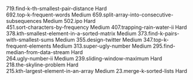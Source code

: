 719.find-k-th-smallest-pair-distance                             Hard  
692.top-k-frequent-words                                         Medium
659.split-array-into-consecutive-subsequences                    Medium
502.ipo                                                          Hard  
451.sort-characters-by-frequency                                 Medium
407.trapping-rain-water-ii                                       Hard  
378.kth-smallest-element-in-a-sorted-matrix                      Medium
373.find-k-pairs-with-smallest-sums                              Medium
355.design-twitter                                               Medium
347.top-k-frequent-elements                                      Medium
313.super-ugly-number                                            Medium
295.find-median-from-data-stream                                 Hard  
264.ugly-number-ii                                               Medium
239.sliding-window-maximum                                       Hard  
218.the-skyline-problem                                          Hard  
215.kth-largest-element-in-an-array                              Medium
 23.merge-k-sorted-lists                                         Hard  
